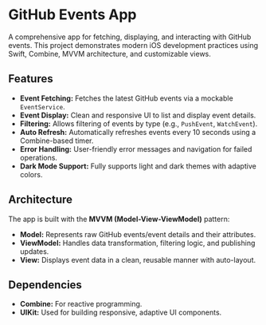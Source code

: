 
# GitHub Events App

A comprehensive app for fetching, displaying, and interacting with GitHub events. This project demonstrates modern iOS development practices using Swift, Combine, MVVM architecture, and customizable views.

## Features

- **Event Fetching:** Fetches the latest GitHub events via a mockable `EventService`.
- **Event Display:** Clean and responsive UI to list and display event details.
- **Filtering:** Allows filtering of events by type (e.g., `PushEvent`, `WatchEvent`).
- **Auto Refresh:** Automatically refreshes events every 10 seconds using a Combine-based timer.
- **Error Handling:** User-friendly error messages and navigation for failed operations.
- **Dark Mode Support:** Fully supports light and dark themes with adaptive colors.

## Architecture

The app is built with the **MVVM (Model-View-ViewModel)** pattern:
- **Model:** Represents raw GitHub events/event details and their attributes.
- **ViewModel:** Handles data transformation, filtering logic, and publishing updates.
- **View:** Displays event data in a clean, reusable manner with auto-layout.

## Dependencies

- **Combine:** For reactive programming.
- **UIKit:** Used for building responsive, adaptive UI components.
